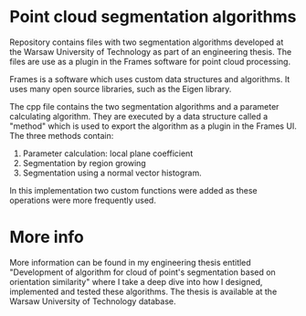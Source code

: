 # Point cloud segmentation algorithms
Repository contains files with two segmentation algorithms developed at the Warsaw University of Technology as part of an engineering thesis. The files are use as a plugin in the Frames software for point cloud processing.

Frames is a software which uses custom data structures and algorithms. It uses many open source libraries, such as the Eigen library.

The cpp file contains the two segmentation algorithms and a parameter calculating algorithm. They are executed by a data structure called a "method" which is used to export the algorithm as a plugin in the Frames UI.
The three methods contain:
1. Parameter calculation: local plane coefficient
2. Segmentation by region growing
3. Segmentation using a normal vector histogram.

In this implementation two custom functions were added as these operations were more frequently used.

# More info
More information can be found in my engineering thesis entitled "Development of algorithm for cloud of point's segmentation based on orientation similarity" where I take a deep dive into how I designed, implemented and tested these algorithms.
The thesis is available at the Warsaw University of Technology database.
